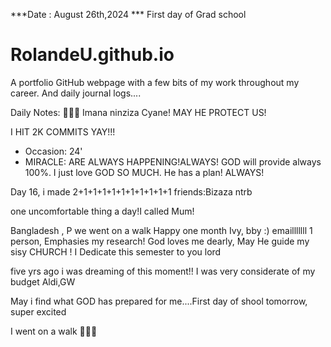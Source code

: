 ***Date : August 26th,2024 *** First day of Grad school
# RolandeU.github.io

A portfolio GitHub webpage with a few bits of my work throughout my career. And daily journal logs....

Daily Notes:
💚🙏🏾 Imana ninziza Cyane! MAY HE PROTECT US!

I HIT 2K COMMITS YAY!!!

- Occasion: 24'
- MIRACLE: ARE ALWAYS HAPPENING!ALWAYS!
GOD will provide always 100%. I just love GOD SO MUCH. He has a plan!
ALWAYS!

Day 16, i made 2+1+1+1+1+1+1+1+1+1+1 friends:Bizaza ntrb

one uncomfortable thing a day!I called Mum!

Bangladesh , P we went on a walk
Happy one month Ivy, bby :)
emailllllll 1 person, Emphasies my research!
God loves me dearly, May He guide my sisy
CHURCH !
I Dedicate this semester to you lord


five yrs ago i was dreaming of this moment!!
I was very considerate of my budget Aldi,GW

May i find what GOD has prepared for me....First day of shool tomorrow, super excited 

I went on a walk 💚💚💚







